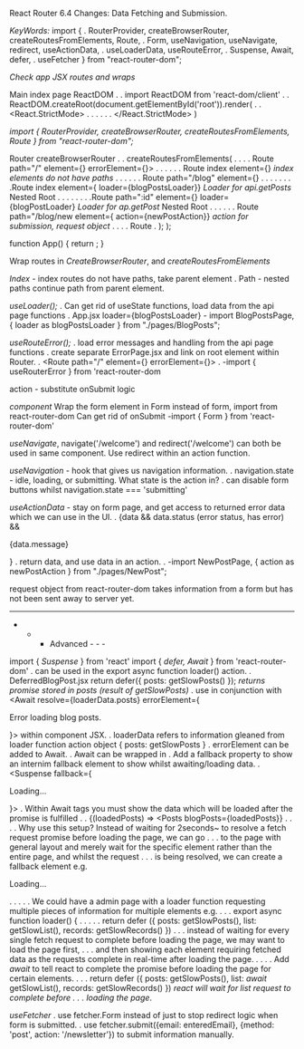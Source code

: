 React Router 6.4 Changes: Data Fetching and Submission.

_KeyWords:_
import {
. RouterProvider, createBrowserRouter, createRoutesFromElements, Route,
. Form, useNavigation, useNavigate, redirect, useActionData,
. useLoaderData, useRouteError,
. Suspense, Await, defer,
. useFetcher }
from "react-router-dom";

_Check app JSX routes and wraps_

Main index page ReactDOM
. . import ReactDOM from 'react-dom/client'
. . ReactDOM.createRoot(document.getElementById('root')).render(
. . <React.StrictMode>
. . . . <App />
. . </React.StrictMode>
)

_import { RouterProvider, createBrowserRouter, createRoutesFromElements, Route } from "react-router-dom";_

Router createBrowserRouter
. . createRoutesFromElements(
. . . . Route path="/" element={<RootLayout/>} errorElement={<ErrorPage />}>
. . . . . . Route index element={<WelcomePage/>} _index elements do not have paths_
. . . . . . Route path="/blog" element={<BlogLayout/>}
. . . . . . . .Route index element={<BlogPostsPage /> loader={blogPostsLoader}} _Loader for api.getPosts_ Nested Root
. . . . . . . .Route path=":id" element={<PostDetailPage />} loader={blogPostLoader} _Loader for ap.getPost_ Nested Root
. . . . . . Route path="/blog/new element={<NewPostPage /> action={newPostAction}} _action for submission, request object_
. . . . Route
. );
);

function App() { return <RouterProvider router={router} />; }

Wrap routes in _CreateBrowserRouter_, and _createRoutesFromElements_

_Index_ - index routes do not have paths, take parent element
. Path - nested paths continue path from parent element.

_useLoader();_
. Can get rid of useState functions, load data from the api page functions
. App.jsx loader={blogPostsLoader} - import BlogPostsPage, { loader as blogPostsLoader } from "./pages/BlogPosts";

_useRouteError();_
. load error messages and handling from the api page functions
. create separate ErrorPage.jsx and link on root element within Router.
. <Route path="/" element={<RootLayout />} errorElement={<ErrorPage />}>
. -import { useRouterError } from 'react-router-dom

action - substitute onSubmit logic

_<Form> component_
Wrap the form element in Form instead of form, import from react-router-dom
Can get rid of onSubmit
-import { Form } from 'react-router-dom'

_useNavigate_, navigate('/welcome') and redirect('/welcome') can both be used in same component. Use redirect within an action function.

_useNavigation_ - hook that gives us navigation information.
. navigation.state - idle, loading, or submitting. What state is the action in?
. can disable form buttons whilst navigation.state === 'submitting'

_useActionData_ - stay on form page, and get access to returned error data which we can use in the UI.
. {data && data.status (error status, has error) && <p>{data.message}</p>}
. return data, and use data in an action.
. -import NewPostPage, { action as newPostAction } from "./pages/NewPost";

request object from react-router-dom takes information from a form but has not been sent away to server yet.

---

- - - Advanced - - -

import { _Suspense_ } from 'react'
import { _defer, Await_ } from 'react-router-dom'
. can be used in the export async function loader() action.
. DeferredBlogPost.jsx return defer({ posts: getSlowPosts() }); _returns promise stored in posts (result of getSlowPosts)_
. use in conjunction with <Await resolve={loaderData.posts} errorElement={<p>Error loading blog posts.</p>}></Await> within component JSX.
. loaderData refers to information gleaned from loader function action object { posts: getSlowPosts }
. errorElement can be added to Await.
. Await can be wrapped in <Suspense></Suspense>. Add a fallback property to show an internim fallback element to show whilst awaiting/loading data.
. <Suspense fallback={<p>Loading...</p>}>
. Within Await tags you must show the data which will be loaded after the promise is fulfilled
. <Await>
. {(loadedPosts) => <Posts blogPosts={loadedPosts}}
. </Await>
. . . Why use this setup? Instead of waiting for 2seconds~ to resolve a fetch request promise before loading the page, we can go
. . . to the page with general layout and merely wait for the specific element rather than the entire page, and whilst the request
. . . is being resolved, we can create a fallback element e.g. <p>Loading...</p>.
.
. . . We could have a admin page with a loader function requesting multiple pieces of information for multiple elements e.g.
. . . export async function loader() {
. . . . . return defer ({ posts: getSlowPosts(), list: getSlowList(), records: getSlowRecords() })
. . . instead of waiting for every single fetch request to complete before loading the page, we may want to load the page first,
. . . and then showing each element requiring fetched data as the requests complete in real-time after loading the page.
.
. . . Add _await_ to tell react to complete the promise before loading the page for certain elements.
. . . return defer ({ posts: getSlowPosts(), list: _await_ getSlowList(), records: getSlowRecords() }) _react will wait for list request to complete before
. . . loading the page_.

_useFetcher_
. use fetcher.Form instead of just <Form> to stop redirect logic when form is submitted.
. use fetcher.submit({email: enteredEmail}, {method: 'post', action: '/newsletter'}) to submit information manually.
